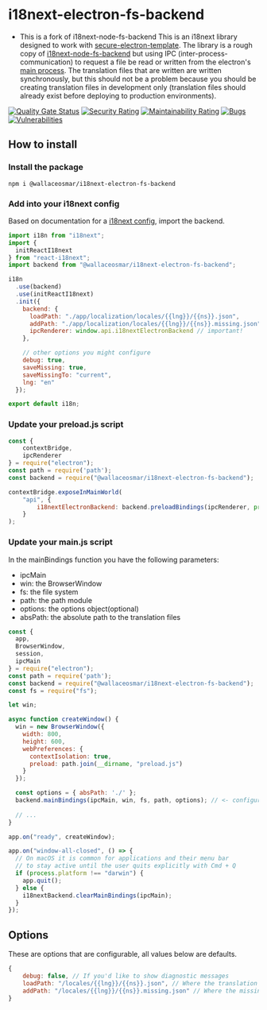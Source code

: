 # i18next-electron-fs-backend
* This is a fork of i18next-node-fs-backend 
This is an i18next library designed to work with [secure-electron-template](https://github.com/reZach/secure-electron-template). The library is a rough copy of [i18next-node-fs-backend](https://github.com/i18next/i18next-node-fs-backend) but using IPC (inter-process-communication) to request a file be read or written from the electron's [main process](https://electronjs.org/docs/api/ipc-main). The translation files that are written are written synchronously, but this should not be a problem because you should be creating translation files in development only (translation files should already exist before deploying to production environments).

[![Quality Gate Status](https://sonarcloud.io/api/project_badges/measure?project=reZach_i18next-electron-fs-backend&metric=alert_status)](https://sonarcloud.io/dashboard?id=reZach_i18next-electron-fs-backend)
[![Security Rating](https://sonarcloud.io/api/project_badges/measure?project=reZach_i18next-electron-fs-backend&metric=security_rating)](https://sonarcloud.io/dashboard?id=reZach_i18next-electron-fs-backend)
[![Maintainability Rating](https://sonarcloud.io/api/project_badges/measure?project=reZach_i18next-electron-fs-backend&metric=sqale_rating)](https://sonarcloud.io/dashboard?id=reZach_i18next-electron-fs-backend)
[![Bugs](https://sonarcloud.io/api/project_badges/measure?project=reZach_i18next-electron-fs-backend&metric=bugs)](https://sonarcloud.io/dashboard?id=reZach_i18next-electron-fs-backend)
[![Vulnerabilities](https://sonarcloud.io/api/project_badges/measure?project=reZach_i18next-electron-fs-backend&metric=vulnerabilities)](https://sonarcloud.io/dashboard?id=reZach_i18next-electron-fs-backend)

## How to install

### Install the package
`npm i @wallaceosmar/i18next-electron-fs-backend`

### Add into your i18next config
Based on documentation for a [i18next config](https://www.i18next.com/how-to/add-or-load-translations#load-using-a-backend-plugin), import the backend.
```javascript
import i18n from "i18next";
import {
  initReactI18next
} from "react-i18next";
import backend from "@wallaceosmar/i18next-electron-fs-backend";

i18n
  .use(backend)
  .use(initReactI18next)
  .init({
    backend: {
      loadPath: "./app/localization/locales/{{lng}}/{{ns}}.json",
      addPath: "./app/localization/locales/{{lng}}/{{ns}}.missing.json",
      ipcRenderer: window.api.i18nextElectronBackend // important!
    },

    // other options you might configure
    debug: true,
    saveMissing: true,
    saveMissingTo: "current",
    lng: "en"
  });

export default i18n;
```

### Update your preload.js script
```javascript
const {
    contextBridge,
    ipcRenderer
} = require("electron");
const path = require('path');
const backend = require("@wallaceosmar/i18next-electron-fs-backend");

contextBridge.exposeInMainWorld(
    "api", {
        i18nextElectronBackend: backend.preloadBindings(ipcRenderer, process, path)
    }
);
```

### Update your main.js script

In the mainBindings function you have the following parameters:
- ipcMain
- win: the BrowserWindow
- fs: the file system
- path: the path module
- options: the options object(optional)
 - absPath: the absolute path to the translation files

```javascript
const {
  app,
  BrowserWindow,
  session,
  ipcMain
} = require("electron");
const path = require('path');
const backend = require("@wallaceosmar/i18next-electron-fs-backend");
const fs = require("fs");

let win;

async function createWindow() {  
  win = new BrowserWindow({
    width: 800,
    height: 600,
    webPreferences: {
      contextIsolation: true,
      preload: path.join(__dirname, "preload.js")
    }
  });

  const options = { absPath: './' };
  backend.mainBindings(ipcMain, win, fs, path, options); // <- configures the backend
  
  // ...
}

app.on("ready", createWindow);

app.on("window-all-closed", () => {
  // On macOS it is common for applications and their menu bar
  // to stay active until the user quits explicitly with Cmd + Q
  if (process.platform !== "darwin") {
    app.quit();
  } else {
    i18nextBackend.clearMainBindings(ipcMain);
  }
});
```

## Options
These are options that are configurable, all values below are defaults.
```javascript
{
    debug: false, // If you'd like to show diagnostic messages
    loadPath: "/locales/{{lng}}/{{ns}}.json", // Where the translation files get loaded from
    addPath: "/locales/{{lng}}/{{ns}}.missing.json" // Where the missing translation files get generated    
}
```